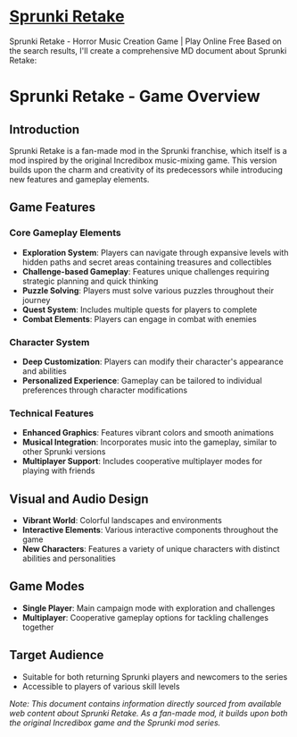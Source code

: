 # [Sprunki Retake](https://sprunki-retake.top)
Sprunki Retake - Horror Music Creation Game | Play Online Free
Based on the search results, I'll create a comprehensive MD document about Sprunki Retake:

# Sprunki Retake - Game Overview

## Introduction
Sprunki Retake is a fan-made mod in the Sprunki franchise, which itself is a mod inspired by the original Incredibox music-mixing game. This version builds upon the charm and creativity of its predecessors while introducing new features and gameplay elements.

## Game Features

### Core Gameplay Elements
- **Exploration System**: Players can navigate through expansive levels with hidden paths and secret areas containing treasures and collectibles
- **Challenge-based Gameplay**: Features unique challenges requiring strategic planning and quick thinking
- **Puzzle Solving**: Players must solve various puzzles throughout their journey
- **Quest System**: Includes multiple quests for players to complete
- **Combat Elements**: Players can engage in combat with enemies

### Character System
- **Deep Customization**: Players can modify their character's appearance and abilities
- **Personalized Experience**: Gameplay can be tailored to individual preferences through character modifications

### Technical Features
- **Enhanced Graphics**: Features vibrant colors and smooth animations
- **Musical Integration**: Incorporates music into the gameplay, similar to other Sprunki versions
- **Multiplayer Support**: Includes cooperative multiplayer modes for playing with friends

## Visual and Audio Design
- **Vibrant World**: Colorful landscapes and environments
- **Interactive Elements**: Various interactive components throughout the game
- **New Characters**: Features a variety of unique characters with distinct abilities and personalities

## Game Modes
- **Single Player**: Main campaign mode with exploration and challenges
- **Multiplayer**: Cooperative gameplay options for tackling challenges together

## Target Audience
- Suitable for both returning Sprunki players and newcomers to the series
- Accessible to players of various skill levels

*Note: This document contains information directly sourced from available web content about Sprunki Retake. As a fan-made mod, it builds upon both the original Incredibox game and the Sprunki mod series.*
